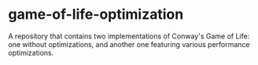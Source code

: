 # game-of-life-optimization
A repository that contains two implementations of Conway's Game of Life: one without optimizations, and another one featuring various performance optimizations.
